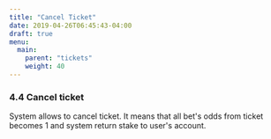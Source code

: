 ```yaml
---
title: "Cancel Ticket"
date: 2019-04-26T06:45:43-04:00
draft: true
menu:
  main:
    parent: "tickets"
    weight: 40
---
```


### 4.4 Cancel ticket

System allows to cancel ticket. It means that all bet's odds from ticket becomes 1 and system return stake to user's account.
